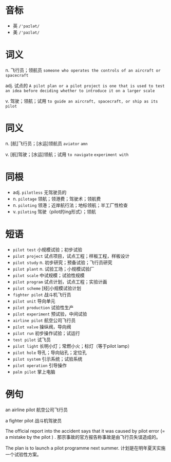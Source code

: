 # 音标

- 英 `/'paɪlət/`
- 美 `/'paɪlət/`

# 词义

n. 飞行员；领航员
`someone who operates the controls of an aircraft or spacecraft`

adj. 试点的
`A pilot plan or a pilot project is one that is used to test an idea before deciding whether to introduce it on a larger scale`

v. 驾驶；领航；试用
`to guide an aircraft, spacecraft, or ship as its pilot`

# 同义

n. [航]飞行员；[水运]领航员
`aviator` `amn`

v. [航]驾驶；[水运]领航；试用
`to navigate` `experiment with`

# 同根

- adj. `pilotless` 无驾驶员的
- n. `pilotage` 领航；领港费；驾驶术；领航费
- n. `piloting` 领港；近岸航行法；地标领航；半工厂性检查
- v. `piloting` 驾驶（pilot的ing形式）；领航

# 短语

- `pilot test` 小规模试验；初步试验
- `pilot project` 试点项目，试点工程；样板工程，样板设计
- `pilot study` n. 初步研究；预备试验；飞行员研究
- `pilot plant` n. 试验工场；小规模试验厂
- `pilot scale` 中试规模；试验性规模
- `pilot program` 试点计划，试点工程；实验计画
- `pilot scheme` [经]小规模试验计划
- `fighter pilot` 战斗机飞行员
- `pilot unit` 导向单元
- `pilot production` 试验性生产
- `pilot experiment` 预试验，中间试验
- `airline pilot` 航空公司飞行员
- `pilot valve` 操纵阀，导向阀
- `pilot run` 初步操作试验；试运行
- `test pilot` 试飞员
- `pilot light` 长明小灯；常燃小火；标灯（等于pilot lamp）
- `pilot hole` 导孔；导向钻孔；定位孔
- `pilot system` 引示系统；试验系统
- `pilot operation` 引导操作
- `palm pilot` 掌上电脑

# 例句

an airline pilot
航空公司飞行员

a fighter pilot
战斗机驾驶员

The official report into the accident says that it was caused by pilot error (= a mistake by the pilot ) .
那宗事故的官方报告称事故是由飞行员失误造成的。

The plan is to launch a pilot programme next summer.
计划是在明年夏天实施一个试验性方案。


